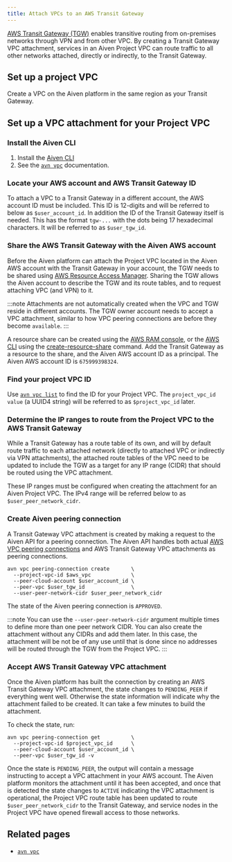 ```yaml
---
title: Attach VPCs to an AWS Transit Gateway
---
```


[AWS Transit Gateway (TGW)](https://aws.amazon.com/transit-gateway/) enables transitive routing from on-premises networks through VPN and from other VPC.
By creating a Transit Gateway VPC attachment, services
in an Aiven Project VPC can route traffic to all other networks
attached, directly or indirectly, to the Transit Gateway.

## Set up a project VPC

Create a VPC on the Aiven platform in the same region as your Transit
Gateway.

## Set up a VPC attachment for your Project VPC

### Install the Aiven CLI

1. Install the [Aiven CLI](/docs/tools/cli)
1. See the [`avn vpc`][avnvpc] documentation.

### Locate your AWS account and AWS Transit Gateway ID

To attach a VPC to a Transit Gateway in a different account, the AWS
account ID must be included. This ID is 12-digits and will be referred
to below as `$user_account_id`. In addition the ID of the Transit
Gateway itself is needed. This has the format `tgw-...` with the dots
being 17 hexadecimal characters. It will be referred to as
`$user_tgw_id`.

### Share the AWS Transit Gateway with the Aiven AWS account

Before the Aiven platform can attach the Project VPC located in the
Aiven AWS account with the Transit Gateway in your account, the TGW
needs to be shared using [AWS Resource Access
Manager](https://aws.amazon.com/ram/). Sharing the TGW allows the Aiven
account to describe the TGW and its route tables, and to request
attaching VPC (and VPN) to it.

:::note
Attachments are not automatically created when the VPC and TGW reside in different
accounts. The TGW owner account needs to accept a VPC attachment,
similar to how VPC peering connections are before they become
`available`.
:::

A resource share can be created using the [AWS RAM
console](https://console.aws.amazon.com/ram/home), or the [AWS
CLI](https://aws.amazon.com/cli/) using the
[create-resource-share](https://docs.aws.amazon.com/cli/latest/reference/ram/create-resource-share)
command. Add the Transit Gateway as a resource to the share, and
the Aiven AWS account ID as a principal. The Aiven AWS account ID is
`675999398324`.

### Find your project VPC ID

Use [`avn vpc list`][avnvpc] to find the ID for your Project VPC. The
`project_vpc_id value` (a UUID4 string) will be referred to as
`$project_vpc_id` later.

### Determine the IP ranges to route from the Project VPC to the AWS Transit Gateway

While a Transit Gateway has a route table of its own, and will by
default route traffic to each attached network (directly to attached VPC
or indirectly via VPN attachments), the attached route tables of the VPC
need to be updated to include the TGW as a target for any IP range
(CIDR) that should be routed using the VPC attachment.

These IP ranges
must be configured when creating the attachment for an Aiven Project
VPC. The IPv4 range will be referred below to as
`$user_peer_network_cidr`.

### Create Aiven peering connection

A Transit Gateway VPC attachment is created by making a request to the
Aiven API for a peering connection. The Aiven API handles both actual
[AWS VPC peering
connections](https://docs.aws.amazon.com/vpc/latest/peering/what-is-vpc-peering)
and AWS Transit Gateway VPC attachments as peering connections.

```shell
avn vpc peering-connection create       \
  --project-vpc-id $aws_vpc             \
  --peer-cloud-account $user_account_id \
  --peer-vpc $user_tgw_id               \
  --user-peer-network-cidr $user_peer_network_cidr
```

The state of the Aiven peering connection is `APPROVED`.

:::note
You can use the `--user-peer-network-cidr` argument multiple
times to define more than one peer network CIDR. You can also
create the attachment without any CIDRs and add them later. In this case, the
attachment will be not be of any use until that is done since no
addresses will be routed through the TGW from the Project VPC.
:::

### Accept AWS Transit Gateway VPC attachment

Once the Aiven platform has built the connection by creating an AWS Transit Gateway VPC attachment,
the state changes to `PENDING_PEER` if everything went well. Otherwise
the state information will indicate why the attachment failed to be
created. It can take a few minutes to build the attachment.

To check the state, run:

```shell
avn vpc peering-connection get          \
  --project-vpc-id $project_vpc_id      \
  --peer-cloud-account $user_account_id \
  --peer-vpc $user_tgw_id -v
```

Once the state is `PENDING_PEER`, the output will contain a message
instructing to accept a VPC attachment in your AWS account. The Aiven
platform monitors the attachment until it has been accepted, and once
that is detected the state changes to `ACTIVE` indicating the VPC
attachment is operational, the Project VPC route table has been updated
to route `$user_peer_network_cidr` to the Transit Gateway, and service
nodes in the Project VPC have opened firewall access to those networks.

## Related pages

- [`avn vpc`][avnvpc]

[avnvpc]: /docs/tools/cli/vpc
